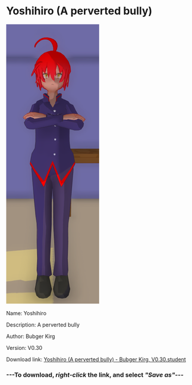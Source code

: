 # Yoshihiro (A perverted bully)

<img src = "https://raw.githubusercontent.com/Arbiter1223/Daigaku-Gurashi-Custom-Students/master/Students/Files/Yoshihiro%20(A%20perverted%20bully).png">

Name: Yoshihiro

Description: A perverted bully

Author: Bubger Kirg

Version: V0.30

Download link: <a href="https://raw.githubusercontent.com/Arbiter1223/Daigaku-Gurashi-Custom-Students/master/Students/Files/Yoshihiro%20(A%20perverted%20bully)%20-%20Bubger%20Kirg%2C%20V0.30.student">Yoshihiro (A perverted bully) - Bubger Kirg, V0.30.student</a>

### ---**To download, _right-click_ the link, and select _"Save as"_**---
